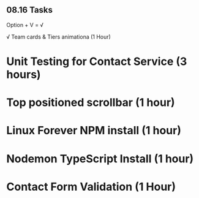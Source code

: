 ## 08.16 Tasks
Option + V = √

√ Team cards & Tiers animationa (1 Hour)
# Unit Testing for Contact Service (3 hours)
# Top positioned scrollbar (1 hour)
# Linux Forever NPM install (1 hour)
# Nodemon TypeScript Install (1 hour)
# Contact Form Validation (1 Hour)
